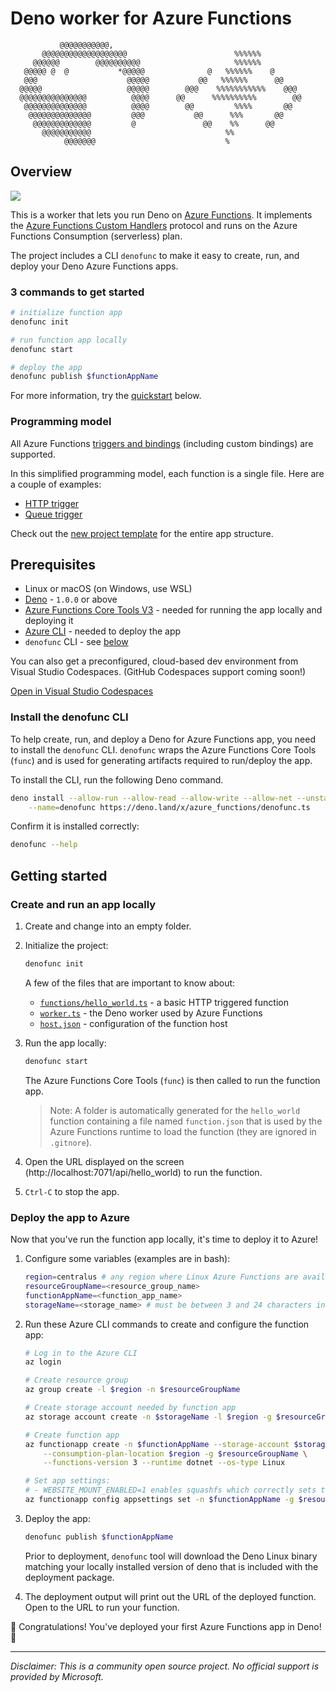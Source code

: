 # Deno worker for Azure Functions

```
           @@@@@@@@@@@,         
       @@@@@@@@@@@@@@@@@@@                        %%%%%%
     @@@@@@        @@@@@@@@@@                     %%%%%%
   @@@@@ @  @           *@@@@@              @   %%%%%%    @
   @@@                    @@@@@           @@   %%%%%%      @@
  @@@@@                   @@@@@        @@@    %%%%%%%%%%%    @@@
  @@@@@@@@@@@@@@@          @@@@      @@      %%%%%%%%%%        @@
   @@@@@@@@@@@@@@          @@@@        @@         %%%%       @@
    @@@@@@@@@@@@@@         @@@           @@      %%%       @@
     @@@@@@@@@@@@@         @               @@    %%      @@
       @@@@@@@@@@@                              %%
            @@@@@@@                             %
```

## Overview

<p>
    <a href="https://online.visualstudio.com/environments/new?name=Deno%20Azure%20Functions&repo=anthonychu/azure-functions-deno-template">
        <img src="https://img.shields.io/endpoint?style=social&url=https%3A%2F%2Faka.ms%2Fvso-badge">
    </a>
</p>

This is a worker that lets you run Deno on [Azure Functions](https://docs.microsoft.com/azure/azure-functions/functions-overview). It implements the [Azure Functions Custom Handlers](https://docs.microsoft.com/azure/azure-functions/functions-custom-handlers) protocol and runs on the Azure Functions Consumption (serverless) plan.

The project includes a CLI `denofunc` to make it easy to create, run, and deploy your Deno Azure Functions apps.

### 3 commands to get started

```bash
# initialize function app
denofunc init

# run function app locally
denofunc start

# deploy the app
denofunc publish $functionAppName
```

For more information, try the [quickstart](#getting-started) below.

### Programming model

All Azure Functions [triggers and bindings](https://docs.microsoft.com/azure/azure-functions/functions-triggers-bindings) (including custom bindings) are supported.

In this simplified programming model, each function is a single file. Here are a couple of examples:
* [HTTP trigger](https://github.com/anthonychu/azure-functions-deno-template/blob/master/functions/hello_world.ts)
* [Queue trigger](https://github.com/anthonychu/azure-functions-deno-template/blob/master/functions/queue_trigger.ts)

Check out the [new project template](https://github.com/anthonychu/azure-functions-deno-template) for the entire app structure.

## Prerequisites

* Linux or macOS (on Windows, use WSL)
* [Deno](https://deno.land/x/install/) - `1.0.0` or above
* [Azure Functions Core Tools V3](https://github.com/Azure/azure-functions-core-tools#azure-functions-core-tools) - needed for running the app locally and deploying it
* [Azure CLI](https://docs.microsoft.com/cli/azure/install-azure-cli?view=azure-cli-latest#install) - needed to deploy the app
* `denofunc` CLI - see [below](#install-the-denofunc-cli)

You can also get a preconfigured, cloud-based dev environment from Visual Studio Codespaces. (GitHub Codespaces support coming soon!)

[Open in Visual Studio Codespaces](https://online.visualstudio.com/environments/new?name=Deno%20Azure%20Functions&repo=anthonychu/azure-functions-deno-template)

### Install the denofunc CLI

To help create, run, and deploy a Deno for Azure Functions app, you need to install the `denofunc` CLI. `denofunc` wraps the Azure Functions Core Tools (`func`) and is used for generating artifacts required to run/deploy the app.

To install the CLI, run the following Deno command.

```bash
deno install --allow-run --allow-read --allow-write --allow-net --unstable --force \
    --name=denofunc https://deno.land/x/azure_functions/denofunc.ts
```

Confirm it is installed correctly:

```bash
denofunc --help
```

## Getting started

### Create and run an app locally

1. Create and change into an empty folder.

1. Initialize the project:

    ```bash
    denofunc init
    ```

    A few of the files that are important to know about:
    - [`functions/hello_world.ts`](https://github.com/anthonychu/azure-functions-deno-template/blob/master/functions/hello_world.ts) - a basic HTTP triggered function
    - [`worker.ts`](https://github.com/anthonychu/azure-functions-deno-template/blob/master/worker.ts) - the Deno worker used by Azure Functions
    - [`host.json`](https://github.com/anthonychu/azure-functions-deno-template/blob/master/host.json) - configuration of the function host

1. Run the app locally:

    ```bash
    denofunc start
    ```

    The Azure Functions Core Tools (`func`) is then called to run the function app.

    > Note: A folder is automatically generated for the `hello_world` function containing a file named `function.json` that is used by the Azure Functions runtime to load the function (they are ignored in `.gitnore`).

1. Open the URL displayed on the screen (http://localhost:7071/api/hello_world) to run the function.

1. `Ctrl-C` to stop the app.

### Deploy the app to Azure

Now that you've run the function app locally, it's time to deploy it to Azure!

1. Configure some variables (examples are in bash):

    ```bash
    region=centralus # any region where Linux Azure Functions are available
    resourceGroupName=<resource_group_name>
    functionAppName=<function_app_name>
    storageName=<storage_name> # must be between 3 and 24 characters in length and may contain numbers and lowercase letters only.
    ```

1. Run these Azure CLI commands to create and configure the function app:

    ```bash
    # Log in to the Azure CLI
    az login

    # Create resource group
    az group create -l $region -n $resourceGroupName

    # Create storage account needed by function app
    az storage account create -n $storageName -l $region -g $resourceGroupName --sku Standard_LRS

    # Create function app
    az functionapp create -n $functionAppName --storage-account $storageName \
        --consumption-plan-location $region -g $resourceGroupName \
        --functions-version 3 --runtime dotnet --os-type Linux

    # Set app settings:
    # - WEBSITE_MOUNT_ENABLED=1 enables squashfs which correctly sets the execute bit on the deno binary
    az functionapp config appsettings set -n $functionAppName -g $resourceGroupName --settings "WEBSITE_MOUNT_ENABLED=1"
    ```

1. Deploy the app:

    ```bash
    denofunc publish $functionAppName
    ```

    Prior to deployment,  `denofunc` tool will download the Deno Linux binary matching your locally installed version of deno that is included with the deployment package.

1. The deployment output will print out the URL of the deployed function. Open to the URL to run your function.

🎉 Congratulations! You've deployed your first Azure Functions app in Deno! 🦕

---

*Disclaimer: This is a community open source project. No official support is provided by Microsoft.*